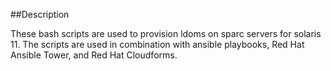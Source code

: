 ##Description

These bash scripts are used to provision ldoms on sparc servers for solaris 11. The scripts are used in combination with ansible playbooks, Red Hat Ansible Tower, and Red Hat Cloudforms. 
